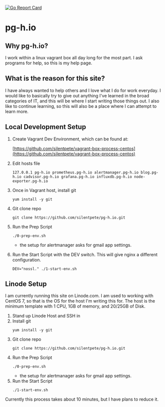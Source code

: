 [![Go Report Card](https://goreportcard.com/badge/github.com/silentpete/pg-h.io)](https://goreportcard.com/report/github.com/silentpete/pg-h.io)

# pg-h.io

## Why pg-h.io?

I work within a linux vagrant box all day long for the most part. I ask programs for help, so this is my help page.

## What is the reason for this site?

I have always wanted to help others and I love what I do for work everyday. I would like to basically try to give out anything I've learned in the broad categories of IT, and this will be where I start writing those things out. I also like to continue learning, so this will also be a place where I can attempt to learn more.

## Local Development Setup

1. Create Vagrant Dev Environment, which can be found at:

    [https://github.com/silentpete/vagrant-box-process-centos](https://github.com/silentpete/vagrant-box-process-centos)

1. Edit hosts file
    ```none
    127.0.0.1 pg-h.io prometheus.pg-h.io alertmanager.pg-h.io blog.pg-h.io cadvisor.pg-h.io grafana.pg-h.io influxdb.pg-h.io node-exporter.pg-h.io
    ```

1. Once in Vagrant host, install git
    ```none
    yum install -y git
    ```
1. Git clone repo
    ```none
    git clone https://github.com/silentpete/pg-h.io.git
    ```
1. Run the Prep Script
    ```none
    ./0-prep-env.sh
    ```
    - the setup for alertmanager asks for gmail app settings.
1. Run the Start Script with the DEV switch. This will give nginx a different configuration.
    ```none
    DEV="nossl." ./1-start-env.sh
    ```

## Linode Setup

I am currently running this site on Linode.com. I am used to working with CentOS 7, so that is the OS for the host I'm writing this for. The host is the minimum template with 1 CPU, 1GB of memory, and 20/25GB of Disk.

1. Stand up Linode Host and SSH in
1. Install git
    ```none
    yum install -y git
    ```
1. Git clone repo
    ```none
    git clone https://github.com/silentpete/pg-h.io.git
    ```
1. Run the Prep Script
    ```none
    ./0-prep-env.sh
    ```
    - the setup for alertmanager asks for gmail app settings.
1. Run the Start Script
    ```none
    ./1-start-env.sh
    ```

Currently this process takes about 10 minutes, but I have plans to reduce it.
